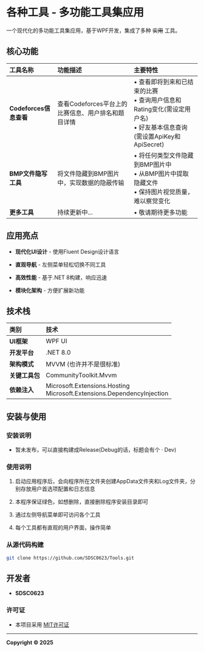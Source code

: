 # 各种工具 - 多功能工具集应用


一个现代化的多功能工具集应用，基于WPF开发，集成了多种 ~~实用~~ 工具。

##  核心功能

| 工具名称 | 功能描述 | 主要特性 |
| :--- | :--- | :--- |
| **Codeforces信息查看** | 查看Codeforces平台上的比赛信息、用户排名和题目详情 | • 查看即将到来和已结束的比赛<br> • 查询用户信息和Rating变化(需设定用户名)<br> • 好友基本信息查询(需设置ApiKey和ApiSecret) |
|  **BMP文件隐写工具**  | 将文件隐藏到BMP图片中，实现数据的隐蔽传输          | • 将任何类型文件隐藏到BMP图片中<br> • 从BMP图片中提取隐藏文件<br> • 保持图片视觉质量，难以察觉变化 |
| **更多工具**      | 持续更新中...                                      | • 敬请期待更多功能                                       |

##  应用亮点

- **现代化UI设计** - 使用Fluent Design设计语言

- **直观导航** - 左侧菜单轻松切换不同工具

- **高效性能** - 基于.NET 8构建，响应迅速

- **模块化架构** - 方便扩展新功能

## 技术栈

| 类别         | 技术                                     |
| :----------- | :--------------------------------------- |
| **UI框架**   | WPF UI                                   |
| **开发平台** | .NET 8.0                                 |
| **架构模式** | MVVM (也许并不是很标准)                          |
| **关键工具包**   | CommunityToolkit.Mvvm                    |
| **依赖注入** | Microsoft.Extensions.Hosting<br >Microsoft.Extensions.DependencyInjection |

##  安装与使用

### 安装说明

- 暂未发布，可以直接构建成Release(Debug的话，标题会有个 · Dev)


### 使用说明

1. 启动应用程序后，会向程序所在文件夹创建AppData文件夹和Log文件夹，分别存放用户首选项配置和日志信息

2. 本程序保证绿色，如想删除，直接删除程序安装目录即可

3. 通过左侧导航菜单即可访问各个工具

4. 每个工具都有直观的用户界面，操作简单

### 从源代码构建

```bash
git clone https://github.com/SDSC0623/Tools.git
```

## 开发者

- **SDSC0623**

### 许可证

- 本项目采用 [MIT许可证](https://github.com/SDSC0623/Tools/blob/master/LICENSE)

---

**Copyright © 2025**
